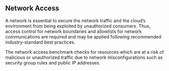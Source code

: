 ## Network Access

A network is essential to secure the network traffic and the cloud’s environment from being exploited by unauthorized consumers. Thus, access control for network boundaries and allowlists for network communications are required and may be applied following recommended industry-standard best practices.

The network access benchmark checks for resources which are at a risk of malicious or unauthorized traffic due to network misconfigurations such as security group rules and public IP addresses.
